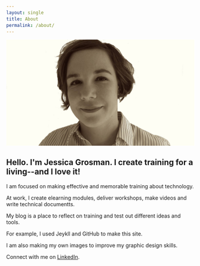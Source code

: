 ```yaml
---
layout: single
title: About
permalink: /about/
---
```


![Profile image](/assets/images/bio-photo.jpg)

## Hello. I'm Jessica Grosman. I create training for a living--and I love it!

I am focused on making effective and memorable training about technology.

At work, I create elearning modules, deliver workshops, make videos and write technical documentts.

My blog is a place to reflect on training and test out different ideas and tools.

For example, I used Jeykll and GitHub to make this site.

I am also making my own images to improve my graphic design skills.

Connect with me on [LinkedIn](https://www.linkedin.com/in/jessicagrosman/).
